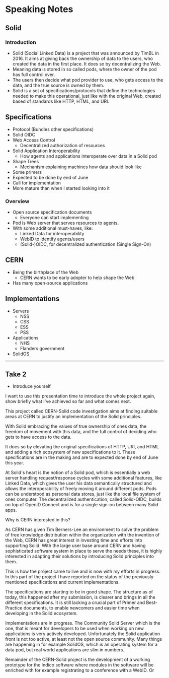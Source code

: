 # Speaking Notes

## Solid

### Introduction

* Solid (Social Linked Data) is a project that was announced by TimBL in 2016. It aims at giving back the ownership of data to the users, who created the data in the first place. It does so by decentralizing the Web.
* Meaning data is stored in so called pods, where the owner of the pod has full control over.
* The users then decide what pod provider to use, who gets access to the data, and the true source is owned by them.
* Solid is a set of specifications/protocols that define the technologies needed to make this operational, just like with the original Web, created based of standards like HTTP, HTML, and URI.

## Specifications

* Protocol (Bundles other specifications)
* Solid OIDC
* Web Access Control
  * Decentralized authorization of resources
* Solid Application Interoperability
  * How agents and applications interoperate over data in a Solid pod
* Shape Trees
  * Mechanism explaining machines how data should look like
* Some primers
* Expected to be done by end of June
* Call for implementation
* More mature than when I started looking into it

### Overview

* Open source specification documents
  * Everyone can start implementing
* Pod is Web server that serves resources to agents.
* With some additional must-haves, like:
  * Linked Data for interoperability
  * WebID to identify agents/users
  * (Solid-)OIDC, for decentralized authentication (Single Sign-On)

## CERN

* Being the birthplace of the Web
  * CERN wants to be early adopter to help shape the Web
* Has many open-source applications

## Implementations

* Servers
  * NSS
  * CSS
  * ESS
  * PSS
* Applications
  * NHS
  * Flanders government
* SolidOS

---

## Take 2

* Introduce yourself

I want to use this presentation time to introduce the whole project again, show briefly what I've achieved so far and what comes next.

This project called CERN-Solid code investigation aims at finding suitable areas at CERN to justify an implementation of the Solid principles.

With Solid embracing the values of true ownership of ones data, the freedom of movement with this data, and the full control of deciding who gets to have access to the data.

It does so by elevating the original specifications of HTTP, URI, and HTML and adding a rich ecosystem of new specifications to it. These specifications are in the making and are to expected done by end of June this year.

At Solid's heart is the notion of a Solid pod, which is essentially a web server handling request/response cycles with some additional features, like Linked Data, which gives the user his data semantically structured and allows the interoperability of freely moving it around different pods.
Pods can be understood as personal data stores, just like the local file system of ones computer.
The decentralized authentication, called Solid-OIDC, builds on top of OpenID Connect and is for a single sign-on between many Solid apps.

Why is CERN interested in this?

As CERN has given Tim Berners-Lee an environment to solve the problem of free knowledge distribution within the organization with the invention of the Web, CERN has great interest in investing time and efforts into supporting Solid. With the large user base around CERN and having sophisticated software system in place to serve the needs these, it is highly interested in adapting their solutions by introducing Solid principles into them.

This is how the project came to live and is now with my efforts in progress.
In this part of the project I have reported on the status of the previously mentioned specifications and current implementations.

The specifications are starting to be in good shape. The structure as of today, this happened after my submission, is clearer and brings in all the different specifications.
It is still lacking a crucial part of Primer and Best-Practice documents, to enable newcomers and easier time when developing in the Solid ecosystem.

Implementations are in progress. The Community Solid Server which is the one, that is meant for developers to be used when working on new applications is very actively developed.
Unfortunately the Solid application front is not too active, at least not the open source community. Many things are happening in for example SolidOS, which is an operating system for a data pod, but real world applications are slim in numbers.

Remainder of the CERN-Solid project is the development of a working prototype for the Indico software where modules in the software will be enriched with for example registrating to a conference with a WebID.
Or
